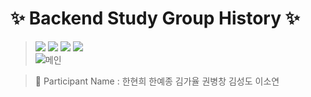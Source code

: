 

# ✨ Backend Study Group History ✨
> <img src="https://img.shields.io/badge/ORACLE-F80000?style=flat&logo=oracle&logoColor=white"/> <img src="https://img.shields.io/badge/Git-181717?style=flat&logo=github&logoColor=white"/> <img src="https://img.shields.io/badge/JAVA-E84D3D?style=flat&logo=joplin&logoColor=white"/> <img src="https://img.shields.io/badge/Js-F7DF1E?style=flat&logo=javascript&logoColor=white"/><br>
![메인]("https://www.canva.com/design/DAF2Sz76gwU/hZQXUQofHTRf7IBOEMSBKA/watch?utm_content=DAF2Sz76gwU&utm_campaign=share_your_design&utm_medium=link&utm_source=shareyourdesignpanel")

> 🚀 Participant Name : 
> 한현희 한예종 김가율 권병창 김성도 이소연
